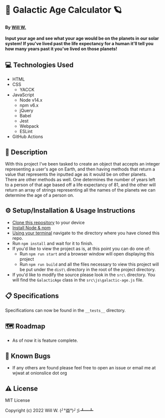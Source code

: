 # :milky_way: Galactic Age Calculator :ringed_planet:

#### By [Will W.](https://wjwat.com/)

#### Input your age and see what your age would be on the planets in our solar system! If you've lived past the life expectancy for a human it'll tell you how many years past it you've lived on those planets!

## :computer: Technologies Used

* HTML
* CSS
  - YACCK
* JavaScript
  - Node v14.x
  - npm v6.x
  - jQuery
  - Babel
  - Jest
  - Webpack
  - ESLint
* GitHub Actions

## :memo: Description

With this project I've been tasked to create an object that accepts an integer
representing a user's age on Earth, and then having methods that return a value
that represents the inputted age as it would be on other planets. There are
other methods as well. One determines the number of years left to a person of
that age based off a life expectancy of 81, and the other will return an array
of strings representing all the names of the planets we can determine the age of
a person on.

## :gear: Setup/Installation & Usage Instructions

- [Clone this repository](https://docs.github.com/en/repositories/creating-and-managing-repositories/cloning-a-repository) to your device
- [Install Node & npm](https://docs.npmjs.com/downloading-and-installing-node-js-and-npm)
- [Using your terminal](https://www.freecodecamp.org/news/how-you-can-be-more-productive-right-now-using-bash-29a976fb1ab4/) navigate to the directory where you have cloned this repo.
- Run `npm install` and wait for it to finish.
- If you'd like to view the project as is, at this point you can do one of:
  - Run `npm run start` and a browser window will open displaying this project
  - Run `npm run build` and all the files necessary to view this project will be put under the `dist\` directory in the root of the project directory.
- If you'd like to modify the source please look in the `src\` directory. You will find the `GalacticAge` class in the `src\js\galactic-age.js` file.

## :clipboard: Specifications

Specifications can now be found in the `__tests__` directory.

## :world_map: Roadmap

* As of now it is feature complete.

## :lady_beetle: Known Bugs

* If any others are found please feel free to open an issue or email me at wjwat
  at onionslice dot org

## :warning: License

MIT License

Copyright (c) 2022 Will W. (╯°益°)╯彡┻━┻


